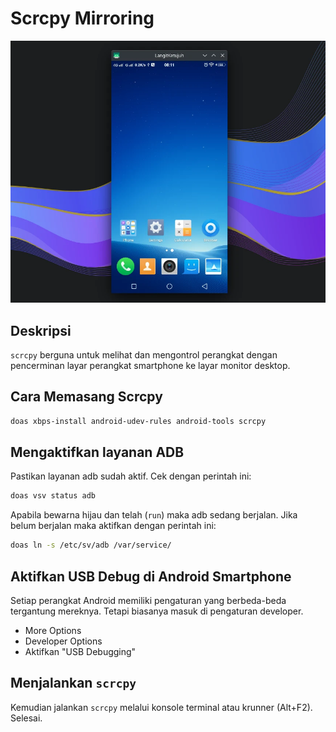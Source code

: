 # Scrcpy Mirroring

![Scrcpy Mirroring LangitKetujuh OS](../../media/image/scrcpy-langitketujuh-id.webp)

## Deskripsi

`scrcpy` berguna untuk melihat dan mengontrol perangkat dengan pencerminan layar perangkat smartphone ke layar monitor desktop.

## Cara Memasang Scrcpy

```bash
doas xbps-install android-udev-rules android-tools scrcpy
```

## Mengaktifkan layanan ADB

Pastikan layanan adb sudah aktif. Cek dengan perintah ini:

```bash
doas vsv status adb
```

Apabila bewarna hijau dan telah (`run`) maka adb sedang berjalan. Jika belum berjalan maka aktifkan dengan perintah ini:

```bash
doas ln -s /etc/sv/adb /var/service/
```

## Aktifkan USB Debug di Android Smartphone

Setiap perangkat Android memiliki pengaturan yang berbeda-beda tergantung mereknya. Tetapi biasanya masuk di pengaturan developer.

- More Options
- Developer Options
- Aktifkan "USB Debugging"

## Menjalankan `scrcpy`

Kemudian jalankan `scrcpy` melalui konsole terminal atau krunner (Alt+F2). Selesai.

